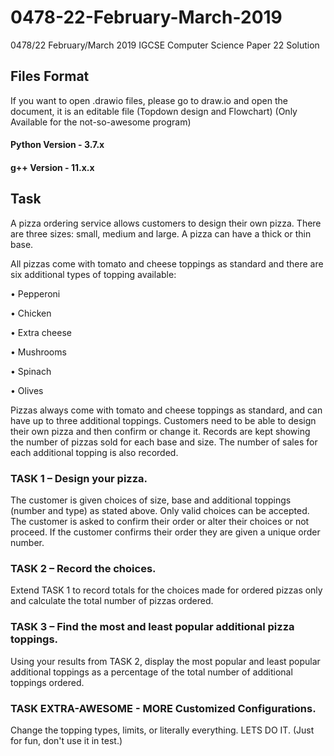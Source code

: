 # 0478-22-February-March-2019
0478/22 February/March 2019 IGCSE Computer Science Paper 22 Solution


## Files Format
If you want to open .drawio files, please go to draw.io and open the document, it is an editable file (Topdown design and Flowchart) (Only Available for the not-so-awesome program)


#### Python Version - 3.7.x

#### g++ Version - 11.x.x


## Task
A pizza ordering service allows customers to design their own pizza. There are three sizes: small, medium and large. A pizza can have a thick or thin base. 


All pizzas come with tomato and cheese toppings as standard and there are six additional types of topping available:

• Pepperoni

• Chicken

• Extra cheese

• Mushrooms

• Spinach

• Olives


Pizzas always come with tomato and cheese toppings as standard, and can have up to three additional toppings. Customers need to be able to design their own pizza and then confirm or change it. Records are kept showing the number of pizzas sold for each base and size. The number of sales for each additional topping is also recorded.


### TASK 1 – Design your pizza.

The customer is given choices of size, base and additional toppings (number and type) as stated above. Only valid choices can be accepted. The customer is asked to confirm their order or alter their choices or not proceed. If the customer confirms their order they are given a unique order number.


### TASK 2 – Record the choices.

Extend TASK 1 to record totals for the choices made for ordered pizzas only and calculate the total number of pizzas ordered.


### TASK 3 – Find the most and least popular additional pizza toppings.

Using your results from TASK 2, display the most popular and least popular additional toppings as a percentage of the total number of additional toppings ordered.


### TASK EXTRA-AWESOME - MORE Customized Configurations.

Change the topping types, limits, or literally everything. LETS DO IT. (Just for fun, don't use it in test.)
